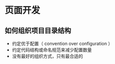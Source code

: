 # 页面开发

## 如何组织项目目录结构
- 约定优于配置（ convention over configuration ）
- 约定代码结构或命名规范来减少配置数量
- 没有最好的组织方式，只有最合适的